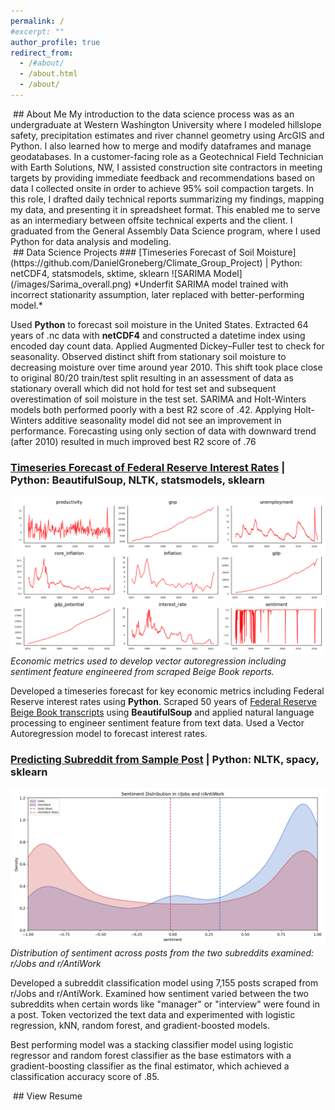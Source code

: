 ```yaml
---
permalink: /
#excerpt: ""
author_profile: true
redirect_from: 
  - /#about/
  - /about.html
  - /about/
---
```

<div id="about"></div>
<!-- {#about} -->
&zwnj;
## About Me
My introduction to the data science process was as an undergraduate at Western Washington University where I modeled hillslope safety, precipitation estimates and river channel geometry using ArcGIS and Python. I also learned how to merge and modify dataframes and manage geodatabases. In a customer-facing role as a Geotechnical Field Technician with Earth Solutions, NW, I assisted construction site contractors in meeting targets by providing immediate feedback and recommendations based on data I collected onsite in order to achieve 95% soil compaction targets. In this role, I drafted daily technical reports summarizing my findings, mapping my data, and presenting it in spreadsheet format. This enabled me to serve as an intermediary between offsite technical experts and the client. I graduated from the General Assembly Data Science program, where I used Python for data analysis and modeling.

<div id="projects"></div>
<!-- {#projects} -->
&zwnj;
## Data Science Projects
### [Timeseries Forecast of Soil Moisture](https://github.com/DanielGroneberg/Climate_Group_Project) | Python: netCDF4, statsmodels, sktime, sklearn 
![SARIMA Model](/images/Sarima_overall.png)
*Underfit SARIMA model trained with incorrect stationarity assumption, later replaced with better-performing model.*

Used **Python** to forecast soil moisture in the United States. Extracted 64 years of .nc data with **netCDF4** and constructed a datetime index using encoded day count data. Applied Augmented Dickey–Fuller test to check for seasonality. Observed distinct shift from stationary soil moisture to decreasing moisture over time around year 2010. This shift took place close to original 80/20 train/test split resulting in an assessment of data as stationary overall which did not hold for test set and subsequent overestimation of soil moisture in the test set. SARIMA and Holt-Winters models both performed poorly with a best R2 score of .42. Applying Holt-Winters additive seasonality model did not see an improvement in performance. Forecasting using only section of data with downward trend (after 2010) resulted in much improved best R2 score of .76

### [Timeseries Forecast of Federal Reserve Interest Rates](https://github.com/DanielGroneberg/DSI-Project-5) | Python: BeautifulSoup, NLTK, statsmodels, sklearn
![Economic Metrics](/images/plots.png)
*Economic metrics used to develop vector autoregression including sentiment feature engineered from scraped Beige Book reports.*

Developed a timeseries forecast for key economic metrics including Federal Reserve interest rates using **Python**. Scraped 50 years of [Federal Reserve Beige Book transcripts](https://www.minneapolisfed.org/region-and-community/regional-economic-indicators/beige-book-archive) using **BeautifulSoup** and applied natural language processing to engineer sentiment feature from text data. Used a Vector Autoregression model to forecast interest rates.

### [Predicting Subreddit from Sample Post](https://github.com/DanielGroneberg/Predicting-Subreddit-from-Sample-Post) | Python: NLTK, spacy, sklearn
![Economic Metrics](/images/sentiment_distribution_by_sub.png)
*Distribution of sentiment across posts from the two subreddits examined: r/Jobs and r/AntiWork*

Developed a subreddit classification model using 7,155 posts scraped from r/Jobs and r/AntiWork. Examined how sentiment varied between the two subreddits when certain words like "manager" or "interview" were found in a post. Token vectorized the text data and experimented with logistic regression, kNN, random forest, and gradient-boosted models.

Best performing model was a stacking classifier model using logistic regressor and random forest classifier as the base estimators with a gradient-boosting classifier as the final estimator, which achieved a classification accuracy score of .85.
<div id="resume"></div>
<!-- {#resume} -->
&zwnj;
## View Resume
<object data="{{ site.url }}{{ site.baseurl }}/files/daniel_groneberg_dsi_resume_template.pdf" width="1000" height="1000" type="application/pdf"></object>
